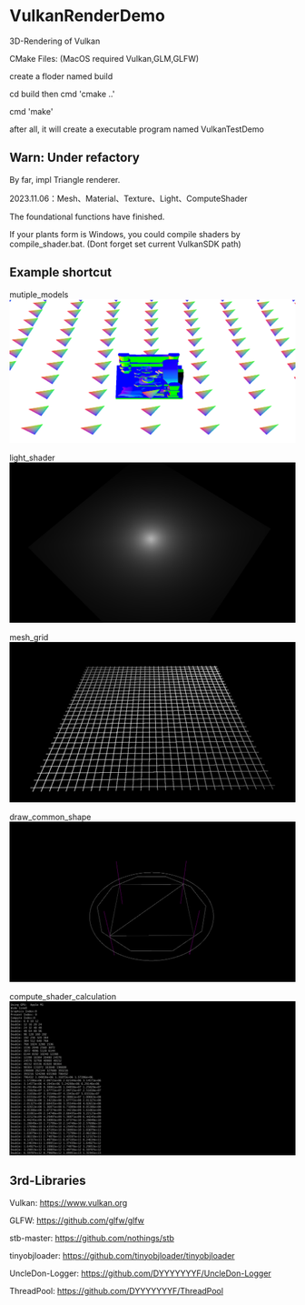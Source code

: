 # VulkanRenderDemo
3D-Rendering of Vulkan 

CMake Files: (MacOS required Vulkan,GLM,GLFW)

create a floder named build

cd build then cmd 'cmake ..'

cmd 'make'

after all, it will create a executable program named VulkanTestDemo

## Warn: Under refactory 
By far, impl Triangle renderer.

2023.11.06：Mesh、Material、Texture、Light、ComputeShader

The foundational functions have finished.

If your plants form is Windows, you could compile shaders by compile_shader.bat. (Dont forget set current VulkanSDK path)

## Example shortcut

mutiple_models 
![](examples/shortcut/RenderEngine.png)

light_shader 
![](examples/shortcut/LightShader.png)

mesh_grid 
![](examples/shortcut/MeshGrid.png)

draw_common_shape
![](examples/shortcut/CommonShape.PNG)

compute_shader_calculation 
![](examples/shortcut/ComputeShader.png)

## 3rd-Libraries

Vulkan: https://www.vulkan.org

GLFW: https://github.com/glfw/glfw

stb-master: https://github.com/nothings/stb

tinyobjloader: https://github.com/tinyobjloader/tinyobjloader

UncleDon-Logger: https://github.com/DYYYYYYYF/UncleDon-Logger

ThreadPool: https://github.com/DYYYYYYYF/ThreadPool

